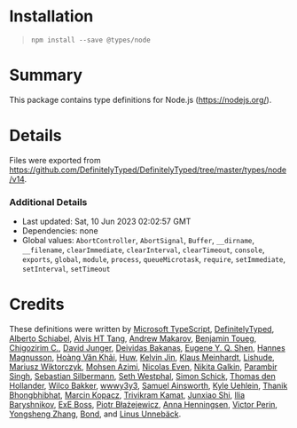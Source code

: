 # Installation
> `npm install --save @types/node`

# Summary
This package contains type definitions for Node.js (https://nodejs.org/).

# Details
Files were exported from https://github.com/DefinitelyTyped/DefinitelyTyped/tree/master/types/node/v14.

### Additional Details
 * Last updated: Sat, 10 Jun 2023 02:02:57 GMT
 * Dependencies: none
 * Global values: `AbortController`, `AbortSignal`, `Buffer`, `__dirname`, `__filename`, `clearImmediate`, `clearInterval`, `clearTimeout`, `console`, `exports`, `global`, `module`, `process`, `queueMicrotask`, `require`, `setImmediate`, `setInterval`, `setTimeout`

# Credits
These definitions were written by [Microsoft TypeScript](https://github.com/Microsoft), [DefinitelyTyped](https://github.com/DefinitelyTyped), [Alberto Schiabel](https://github.com/jkomyno), [Alvis HT Tang](https://github.com/alvis), [Andrew Makarov](https://github.com/r3nya), [Benjamin Toueg](https://github.com/btoueg), [Chigozirim C.](https://github.com/smac89), [David Junger](https://github.com/touffy), [Deividas Bakanas](https://github.com/DeividasBakanas), [Eugene Y. Q. Shen](https://github.com/eyqs), [Hannes Magnusson](https://github.com/Hannes-Magnusson-CK), [Hoàng Văn Khải](https://github.com/KSXGitHub), [Huw](https://github.com/hoo29), [Kelvin Jin](https://github.com/kjin), [Klaus Meinhardt](https://github.com/ajafff), [Lishude](https://github.com/islishude), [Mariusz Wiktorczyk](https://github.com/mwiktorczyk), [Mohsen Azimi](https://github.com/mohsen1), [Nicolas Even](https://github.com/n-e), [Nikita Galkin](https://github.com/galkin), [Parambir Singh](https://github.com/parambirs), [Sebastian Silbermann](https://github.com/eps1lon), [Seth Westphal](https://github.com/westy92), [Simon Schick](https://github.com/SimonSchick), [Thomas den Hollander](https://github.com/ThomasdenH), [Wilco Bakker](https://github.com/WilcoBakker), [wwwy3y3](https://github.com/wwwy3y3), [Samuel Ainsworth](https://github.com/samuela), [Kyle Uehlein](https://github.com/kuehlein), [Thanik Bhongbhibhat](https://github.com/bhongy), [Marcin Kopacz](https://github.com/chyzwar), [Trivikram Kamat](https://github.com/trivikr), [Junxiao Shi](https://github.com/yoursunny), [Ilia Baryshnikov](https://github.com/qwelias), [ExE Boss](https://github.com/ExE-Boss), [Piotr Błażejewicz](https://github.com/peterblazejewicz), [Anna Henningsen](https://github.com/addaleax), [Victor Perin](https://github.com/victorperin), [Yongsheng Zhang](https://github.com/ZYSzys), [Bond](https://github.com/bondz), and [Linus Unnebäck](https://github.com/LinusU).
